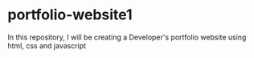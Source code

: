 # portfolio-website1
In this repository, I will be creating a Developer's portfolio website using html, css and javascript
